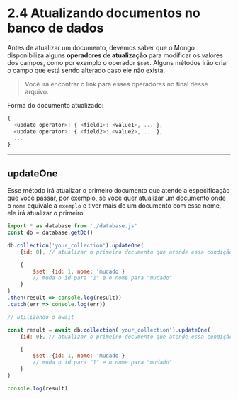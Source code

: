 # 2.4 Atualizando documentos no banco de dados

Antes de atualizar um documento, devemos saber que o Mongo disponibiliza alguns **operadores de atualização** para modificar os valores dos campos, como por exemplo o operador `$set`. Alguns métodos irão criar o campo que está sendo alterado caso ele não exista.

> Você irá encontrar o link para esses operadores no final desse arquivo.

Forma do documento atualizado:

```javascript
{
  <update operator>: { <field1>: <value1>, ... },
  <update operator>: { <field2>: <value2>, ... },
  ...
}
```

***

## updateOne

Esse método irá atualizar o primeiro documento que atende a especificação que você passar, por exemplo, se você quer atualizar um documento onde o `nome` equivale a `exemplo` e tiver mais de um documento com esse nome, ele irá atualizar o primeiro.

```javascript
import * as database from './database.js'
const db = database.getDb()

db.collection('your_collection').updateOne(
    {id: 0}, // atualizar o primeiro documento que atende essa condição

    {
        $set: {id: 1, nome: 'mudado'}
        // muda o id para "1" e o nome para "mudado"
    }
)
.then(result => console.log(result))
.catch(err => console.log(err))

// utilizando o await

const result = await db.collection('your_collection').updateOne(
    {id: 0}, // atualizar o primeiro documento que atende essa condição

    {
        $set: {id: 1, nome: 'mudado'}
        // muda o id para "1" e o nome para "mudado"
    }
)

console.log(result)

```